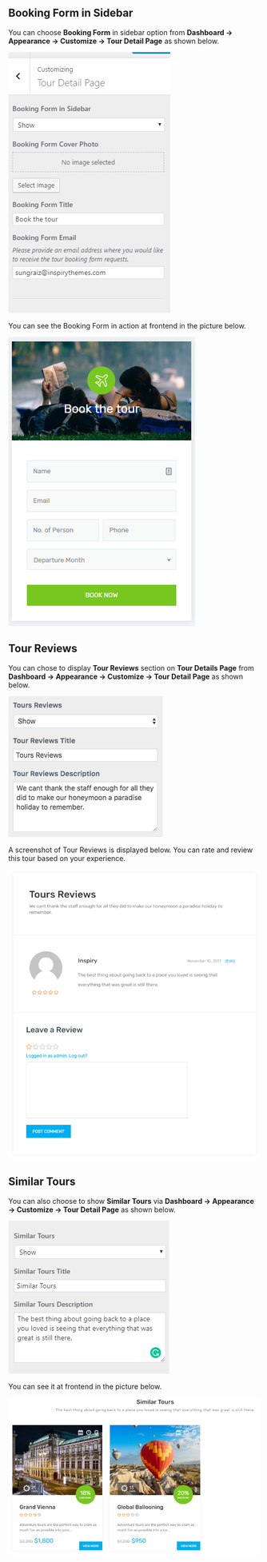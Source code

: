 ## **Booking Form in Sidebar**

You can choose **Booking Form** in sidebar option from **Dashboard &rarr; Appearance &rarr;  Customize &rarr; Tour Detail Page** as shown below.

![img](../../img/tour-form-sidebar.png)

You can see the Booking Form in action at frontend in the picture below.

![img](../../img/tour-form-sidebar-front.png)

## **Tour Reviews**

You can chose to display **Tour Reviews** section on **Tour Details Page** from **Dashboard &rarr; Appearance &rarr;  Customize &rarr; Tour Detail Page** as shown below.

![img](../../img/tour-reviews.png)

A screenshot of Tour Reviews is displayed below. You can rate and review this tour based on your experience.

![img](../../img/tour-reviews-front.png)

## **Similar Tours**

You can also choose to show **Similar Tours** via **Dashboard &rarr; Appearance &rarr; Customize &rarr; Tour Detail Page** as shown below.

![img](../../img/similar-tours.png)

You can see it at frontend in the picture below.

![img](../../img/similar-tours-front.png)
